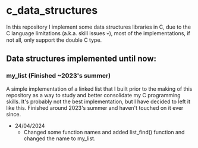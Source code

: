 # c_data_structures

In this repository I implement some data structures libraries in C, due to the C language limitations (a.k.a. skill issues :skull:), most of the implementations, if not all, only support the double C type.

## Data structures implemented until now:

### my_list (Finished ~2023's summer)

A simple implementation of a linked list that I built prior to the making of this repository as a way to study and better consolidate my C programming skills. It's probably not the best implementation, but I have decided to left it like this. Finished around 2023's summer and haven't touched on it ever since.

- 24/04/2024
    - Changed some function names and added list_find() function and changed the name to my_list.

##
